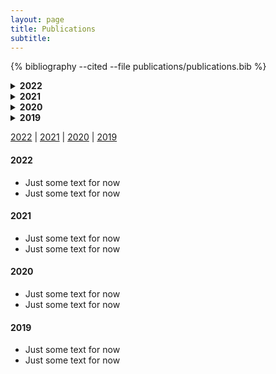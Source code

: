 ```yaml
---
layout: page
title: Publications
subtitle: 
---
```



{% bibliography --cited --file publications/publications.bib  %}


<!-- This is for drop-downable headers -->
<details>
  <summary><b>2022</b></summary>
<br>
  <ul>
  <li>Just some text for now</li>
  <li>Just some text for now</li>
  </ul>
</details>


<!-- This is for drop-downable headers -->
<details>
  <summary><b>2021</b></summary>
<br>
  <ul>
  <li>Just some text for now</li>
  <li>Just some text for now</li>
  </ul>
</details>



<!-- This is for drop-downable headers -->
<details>
  <summary><b>2020</b></summary>
<br>
  <ul>
  <li>Just some text for now</li>
  <li>Just some text for now</li>
  </ul>
</details>



<!-- This is for drop-downable headers -->
<details>
  <summary><b>2019</b></summary>
<!-- Need a space between lines to use markdown -->
 
 -Just some text for now
 -Just some text for now

<!-- Need a space between lines to use markdown --> 
</details>
 

[2022](#2022) | [2021](#2021) | [2020](#2020) | [2019](#2019)



#### 2022 
- Just some text for now
- Just some text for now

#### 2021 
- Just some text for now
- Just some text for now

#### 2020 
- Just some text for now
- Just some text for now

#### 2019 
- Just some text for now
- Just some text for now
